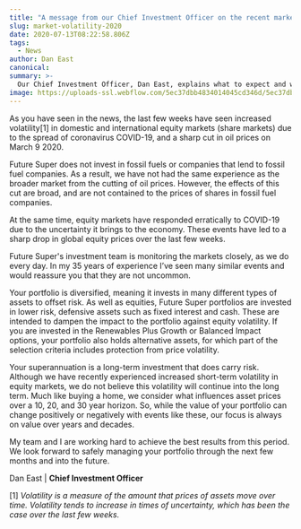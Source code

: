 ```yaml
---
title: "A message from our Chief Investment Officer on the recent market volatility"
slug: market-volatility-2020
date: 2020-07-13T08:22:58.806Z
tags: 
  - News
author: Dan East
canonical: 
summary: >-
  Our Chief Investment Officer, Dan East, explains what to expect and what we're doing in response to the recent market volatility.
image: https://uploads-ssl.webflow.com/5ec37dbb4834014045cd346d/5ec37dbc4834014339cd3e44_Market%20Volatility%20Hero%20Image.jpg
---
```


As you have seen in the news, the last few weeks have seen increased volatility\[1\] in domestic and international equity markets (share markets) due to the spread of coronavirus COVID-19, and a sharp cut in oil prices on March 9 2020.

Future Super does not invest in fossil fuels or companies that lend to fossil fuel companies. As a result, we have not had the same experience as the broader market from the cutting of oil prices. However, the effects of this cut are broad, and are not contained to the prices of shares in fossil fuel companies.

At the same time, equity markets have responded erratically to COVID-19 due to the uncertainty it brings to the economy. These events have led to a sharp drop in global equity prices over the last few weeks.

Future Super's investment team is monitoring the markets closely, as we do every day. In my 35 years of experience I’ve seen many similar events and would reassure you that they are not uncommon.

Your portfolio is diversified, meaning it invests in many different types of assets to offset risk. As well as equities, Future Super portfolios are invested in lower risk, defensive assets such as fixed interest and cash. These are intended to dampen the impact to the portfolio against equity volatility. If you are invested in the Renewables Plus Growth or Balanced Impact options, your portfolio also holds alternative assets, for which part of the selection criteria includes protection from price volatility.

Your superannuation is a long-term investment that does carry risk. Although we have recently experienced increased short-term volatility in equity markets, we do not believe this volatility will continue into the long term. Much like buying a home, we consider what influences asset prices over a 10, 20, and 30 year horizon. So, while the value of your portfolio can change positively or negatively with events like these, our focus is always on value over years and decades.

My team and I are working hard to achieve the best results from this period. We look forward to safely managing your portfolio through the next few months and into the future.

Dan East | **Chief Investment Officer**

  

\[1\] _Volatility is a measure of the amount that prices of assets move over time. Volatility tends to increase in times of uncertainty, which has been the case over the last few weeks._


